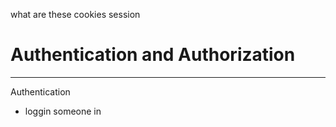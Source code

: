 what are these
cookies session



# Authentication and Authorization

---

Authentication
* loggin someone in
